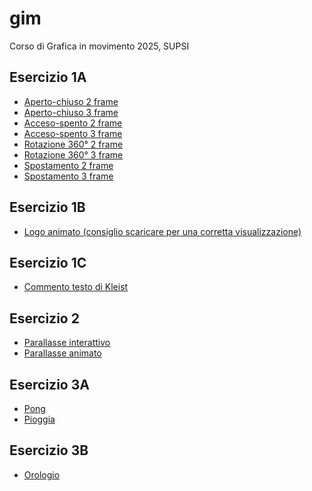# gim
Corso di Grafica in movimento 2025, SUPSI

## Esercizio 1A
- [Aperto-chiuso 2 frame](https://lucamazzolaa.github.io/gim/Esercizio_1A/aperto_chiuso_2.html)<br>
- [Aperto-chiuso 3 frame](https://lucamazzolaa.github.io/gim/Esercizio_1A/aperto_chiuso_3.html)<br>
- [Acceso-spento 2 frame](https://lucamazzolaa.github.io/gim/Esercizio_1A/acceso_spento_2.html)<br>
- [Acceso-spento 3 frame](https://lucamazzolaa.github.io/gim/Esercizio_1A/acceso_spento_3.html)<br>
- [Rotazione 360° 2 frame](https://lucamazzolaa.github.io/gim/Esercizio_1A/rotazione_2.html)<br>
- [Rotazione 360° 3 frame](https://lucamazzolaa.github.io/gim/Esercizio_1A/rotazione_3.html)<br>
- [Spostamento 2 frame](https://lucamazzolaa.github.io/gim/Esercizio_1A/spostamento_2.html)<br>
- [Spostamento 3 frame](https://lucamazzolaa.github.io/gim/Esercizio_1A/spostamento_3.html)<br>

## Esercizio 1B
- [Logo animato (consiglio scaricare per una corretta visualizzazione)](https://lucamazzolaa.github.io/gim/Esercizio_1B/index.html)

## Esercizio 1C
- [Commento testo di Kleist](https://lucamazzolaa.github.io/gim/Esercizio_1C/README.md)

## Esercizio 2
- [Parallasse interattivo](https://lucamazzolaa.github.io/gim/Esercizio_2/index_interattivo.html)
- [Parallasse animato](https://lucamazzolaa.github.io/gim/Esercizio_2/index_animato.html)

## Esercizio 3A
- [Pong](https://lucamazzolaa.github.io/gim/Esercizio_3A/pong/index.html)
- [Pioggia](https://lucamazzolaa.github.io/gim/Esercizio_3A/pioggia/index.html)

## Esercizio 3B
- [Orologio](https://lucamazzolaa.github.io/gim/Esercizio_3B/index.html)
